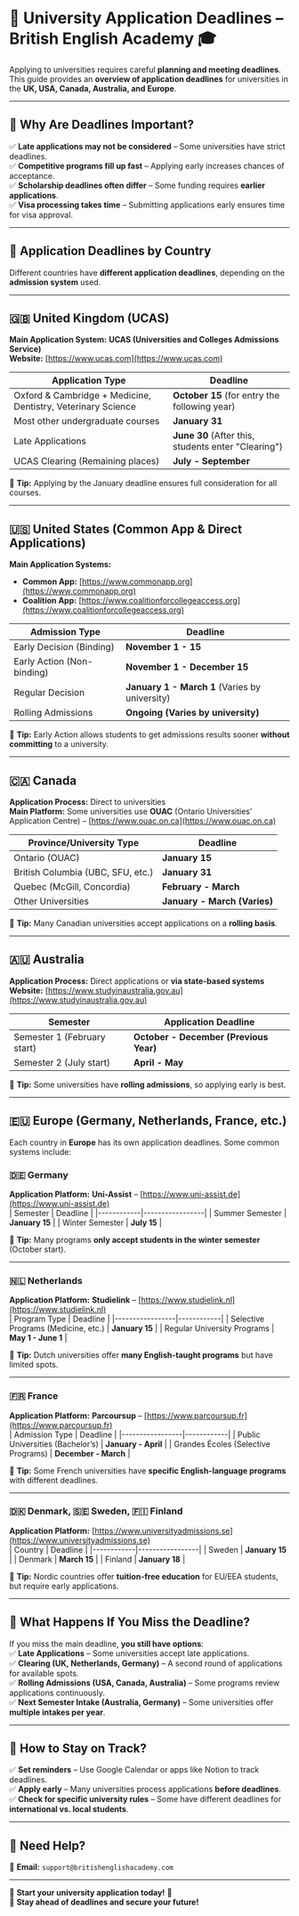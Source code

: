 # 📅 University Application Deadlines – British English Academy 🎓  

Applying to universities requires careful **planning and meeting deadlines**.  
This guide provides an **overview of application deadlines** for universities in the **UK, USA, Canada, Australia, and Europe**.

---

## 📌 Why Are Deadlines Important?  
✅ **Late applications may not be considered** – Some universities have strict deadlines.  
✅ **Competitive programs fill up fast** – Applying early increases chances of acceptance.  
✅ **Scholarship deadlines often differ** – Some funding requires **earlier applications**.  
✅ **Visa processing takes time** – Submitting applications early ensures time for visa approval.  

---

## 📁 Application Deadlines by Country  
Different countries have **different application deadlines**, depending on the **admission system** used.

---

## 🇬🇧 **United Kingdom (UCAS)**
**Main Application System:** **UCAS (Universities and Colleges Admissions Service)**  
**Website:** [https://www.ucas.com](https://www.ucas.com)

| Application Type | Deadline |
|-----------------|------------|
| Oxford & Cambridge + Medicine, Dentistry, Veterinary Science | **October 15** (for entry the following year) |
| Most other undergraduate courses | **January 31** |
| Late Applications | **June 30** (After this, students enter "Clearing") |
| UCAS Clearing (Remaining places) | **July - September** |

📌 **Tip:** Applying by the January deadline ensures full consideration for all courses.  

---

## 🇺🇸 **United States (Common App & Direct Applications)**
**Main Application Systems:**  
- **Common App:** [https://www.commonapp.org](https://www.commonapp.org)  
- **Coalition App:** [https://www.coalitionforcollegeaccess.org](https://www.coalitionforcollegeaccess.org)  

| Admission Type | Deadline |
|-----------------|------------|
| Early Decision (Binding) | **November 1 - 15** |
| Early Action (Non-binding) | **November 1 - December 15** |
| Regular Decision | **January 1 - March 1** (Varies by university) |
| Rolling Admissions | **Ongoing (Varies by university)** |

📌 **Tip:** Early Action allows students to get admissions results sooner **without committing** to a university.  

---

## 🇨🇦 **Canada**
**Application Process:** Direct to universities  
**Main Platform:** Some universities use **OUAC** (Ontario Universities’ Application Centre) – [https://www.ouac.on.ca](https://www.ouac.on.ca)  

| Province/University Type | Deadline |
|-----------------|------------|
| Ontario (OUAC) | **January 15** |
| British Columbia (UBC, SFU, etc.) | **January 31** |
| Quebec (McGill, Concordia) | **February - March** |
| Other Universities | **January - March (Varies)** |

📌 **Tip:** Many Canadian universities accept applications on a **rolling basis**.  

---

## 🇦🇺 **Australia**
**Application Process:** Direct applications or **via state-based systems**  
**Website:** [https://www.studyinaustralia.gov.au](https://www.studyinaustralia.gov.au)  

| Semester | Application Deadline |
|------------|-----------------|
| Semester 1 (February start) | **October - December (Previous Year)** |
| Semester 2 (July start) | **April - May** |

📌 **Tip:** Some universities have **rolling admissions**, so applying early is best.  

---

## 🇪🇺 **Europe (Germany, Netherlands, France, etc.)**
Each country in **Europe** has its own application deadlines. Some common systems include:

### **🇩🇪 Germany**
**Application Platform:** **Uni-Assist** – [https://www.uni-assist.de](https://www.uni-assist.de)  
| Semester | Deadline |
|------------|-----------------|
| Summer Semester | **January 15** |
| Winter Semester | **July 15** |

📌 **Tip:** Many programs **only accept students in the winter semester** (October start).  

---

### **🇳🇱 Netherlands**
**Application Platform:** **Studielink** – [https://www.studielink.nl](https://www.studielink.nl)  
| Program Type | Deadline |
|-----------------|------------|
| Selective Programs (Medicine, etc.) | **January 15** |
| Regular University Programs | **May 1 - June 1** |

📌 **Tip:** Dutch universities offer **many English-taught programs** but have limited spots.  

---

### **🇫🇷 France**
**Application Platform:** **Parcoursup** – [https://www.parcoursup.fr](https://www.parcoursup.fr)  
| Admission Type | Deadline |
|-----------------|------------|
| Public Universities (Bachelor’s) | **January - April** |
| Grandes Écoles (Selective Programs) | **December - March** |

📌 **Tip:** Some French universities have **specific English-language programs** with different deadlines.  

---

### **🇩🇰 Denmark, 🇸🇪 Sweden, 🇫🇮 Finland**
**Application Platform:** [https://www.universityadmissions.se](https://www.universityadmissions.se)  
| Country | Deadline |
|------------|-----------------|
| Sweden | **January 15** |
| Denmark | **March 15** |
| Finland | **January 18** |

📌 **Tip:** Nordic countries offer **tuition-free education** for EU/EEA students, but require early applications.  

---

## 📌 What Happens If You Miss the Deadline?  
If you miss the main deadline, **you still have options**:  
✅ **Late Applications** – Some universities accept late applications.  
✅ **Clearing (UK, Netherlands, Germany)** – A second round of applications for available spots.  
✅ **Rolling Admissions (USA, Canada, Australia)** – Some programs review applications continuously.  
✅ **Next Semester Intake (Australia, Germany)** – Some universities offer **multiple intakes per year**.  

---

## 🚀 How to Stay on Track?  
✅ **Set reminders** – Use Google Calendar or apps like Notion to track deadlines.  
✅ **Apply early** – Many universities process applications **before deadlines**.  
✅ **Check for specific university rules** – Some have different deadlines for **international vs. local students**.  

---

## 📩 Need Help?  
📧 **Email:** `support@britishenglishacademy.com`  

---

🎉 **Start your university application today!** 🚀  
🔗 **Stay ahead of deadlines and secure your future!**

